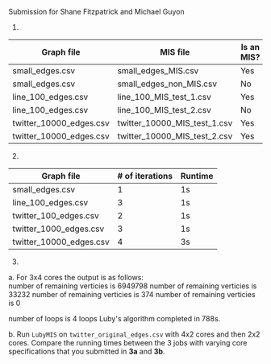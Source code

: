 
Submission for Shane Fitzpatrick and Michael Guyon

1.
|        Graph file       |           MIS file           | Is an MIS? |
| ----------------------- | ---------------------------- | ---------- |
| small_edges.csv         | small_edges_MIS.csv          | Yes        |
| small_edges.csv         | small_edges_non_MIS.csv      | No         |
| line_100_edges.csv      | line_100_MIS_test_1.csv      | Yes        |
| line_100_edges.csv      | line_100_MIS_test_2.csv      | No         |
| twitter_10000_edges.csv | twitter_10000_MIS_test_1.csv | Yes        |
| twitter_10000_edges.csv | twitter_10000_MIS_test_2.csv | Yes        |

2.
|        Graph file       |  # of iterations |    Runtime  |
| ----------------------- |------------------|-------------|
| small_edges.csv         | 1                | 1s          |
| line_100_edges.csv      | 3                | 1s          |
| twitter_100_edges.csv   | 2                | 1s          |
| twitter_1000_edges.csv  | 3                | 1s          |
| twitter_10000_edges.csv | 4                | 3s          |

3.
a. For 3x4 cores the output is as follows:  
number of remaining verticies is 6949798
number of remaining verticies is 33232
number of remaining verticies is 374
number of remaining verticies is 0

number of loops is 4 loops
Luby's algorithm completed in 788s.


b. Run `LubyMIS` on `twitter_original_edges.csv` with 4x2 cores and then 2x2 cores. Compare the running times between the 3 jobs with varying core specifications that you submitted in **3a** and **3b**.



